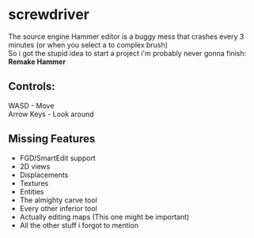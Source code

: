 # screwdriver
The source engine Hammer editor is a buggy mess that crashes every 3 minutes (or when you select a to complex brush)  
So i got the stupid idea to start a project i'm probably never gonna finish:  
**Remake Hammer**

## Controls:
WASD - Move  
Arrow Keys - Look around

## Missing Features
- FGD/SmartEdit support
- 2D views
- Displacements
- Textures
- Entities
- The almighty carve tool
- Every other inferior tool
- Actually editing maps (This one might be important)
- All the other stuff i forgot to mention